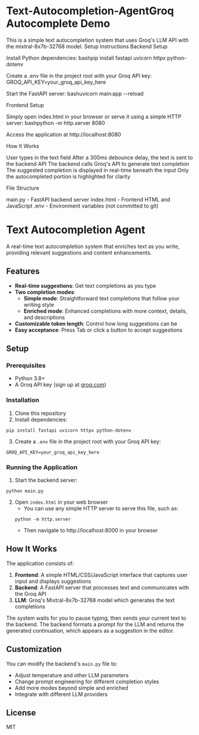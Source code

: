 # Text-Autocompletion-AgentGroq Autocomplete Demo

This is a simple text autocompletion system that uses Groq's LLM API with the mixtral-8x7b-32768 model.
Setup Instructions
Backend Setup

Install Python dependencies:
bashpip install fastapi uvicorn httpx python-dotenv

Create a .env file in the project root with your Groq API key:
GROQ_API_KEY=your_groq_api_key_here

Start the FastAPI server:
bashuvicorn main:app --reload


Frontend Setup

Simply open index.html in your browser or serve it using a simple HTTP server:
bashpython -m http.server 8080

Access the application at http://localhost:8080

How It Works

User types in the text field
After a 300ms debounce delay, the text is sent to the backend API
The backend calls Groq's API to generate text completion
The suggested completion is displayed in real-time beneath the input
Only the autocompleted portion is highlighted for clarity

File Structure

main.py - FastAPI backend server
index.html - Frontend HTML and JavaScript
.env - Environment variables (not committed to git)






# Text Autocompletion Agent

A real-time text autocompletion system that enriches text as you write, providing relevant suggestions and content enhancements.

## Features

- **Real-time suggestions**: Get text completions as you type
- **Two completion modes**:
  - **Simple mode**: Straightforward text completions that follow your writing style
  - **Enriched mode**: Enhanced completions with more context, details, and descriptions
- **Customizable token length**: Control how long suggestions can be
- **Easy acceptance**: Press Tab or click a button to accept suggestions

## Setup

### Prerequisites

- Python 3.8+
- A Groq API key (sign up at [groq.com](https://console.groq.com/))

### Installation

1. Clone this repository
2. Install dependencies:
```
pip install fastapi uvicorn httpx python-dotenv
```

3. Create a `.env` file in the project root with your Groq API key:
```
GROQ_API_KEY=your_groq_api_key_here
```

### Running the Application

1. Start the backend server:
```
python main.py
```

2. Open `index.html` in your web browser
   - You can use any simple HTTP server to serve this file, such as:
   ```
   python -m http.server
   ```
   - Then navigate to http://localhost:8000 in your browser

## How It Works

The application consists of:

1. **Frontend**: A simple HTML/CSS/JavaScript interface that captures user input and displays suggestions
2. **Backend**: A FastAPI server that processes text and communicates with the Groq API
3. **LLM**: Groq's Mixtral-8x7b-32768 model which generates the text completions

The system waits for you to pause typing, then sends your current text to the backend. The backend formats a prompt for the LLM and returns the generated continuation, which appears as a suggestion in the editor.

## Customization

You can modify the backend's `main.py` file to:
- Adjust temperature and other LLM parameters
- Change prompt engineering for different completion styles
- Add more modes beyond simple and enriched
- Integrate with different LLM providers

## License

MIT
